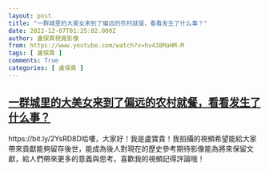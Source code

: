 ```yaml
---
layout: post
title: "一群城里的大美女来到了偏远的农村就餐，看看发生了什么事？"
date: 2022-12-07T01:25:02.000Z
author: 盧保貴視覺影像
from: https://www.youtube.com/watch?v=hv438MaHM-M
tags: [ 盧保貴 ]
comments: True
categories: [ 盧保貴 ]
---
```

<!--1670376302000-->
[一群城里的大美女来到了偏远的农村就餐，看看发生了什么事？](https://www.youtube.com/watch?v=hv438MaHM-M)
------

<div>
https://bit.ly/2YsRD8D哈嘍，大家好！我是盧寶貴！我拍攝的視頻希望能給大家帶來貢獻能夠留存後世，能成為後人對現在的歷史參考期待影像能為將來保留文獻，給人們帶來更多的意義與思考。喜歡我的視頻記得評論哦！
</div>
